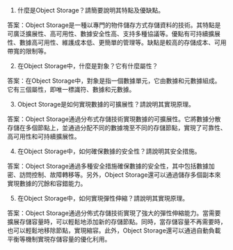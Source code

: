 1. 什麼是Object Storage？請簡要說明其特點及優缺點。

答案：Object Storage是一種以專門的物件儲存方式存儲資料的技術。其特點是可廣泛擴展性、高可用性、數據安全性高、支持多種協議等。優點有可持續擴展性、數據高可用性、維護成本低、更簡單的管理等。缺點是較高的存儲成本、可用帶寬的限制等。

2. 在Object Storage中，什麼是對象？它有什麼屬性？

答案：在Object Storage中，對象是指一個數據單元，它由數據和元數據組成。它有三個屬性，即唯一標識符、數據和元數據。

3. Object Storage是如何實現數據的可擴展性？請說明其實現原理。

答案：Object Storage通過分布式存儲技術實現數據的可擴展性。它將數據分散存儲在多個節點上，並通過分配不同的數據塊至不同的存儲節點，實現了可靠性、高可用性和可持續擴展性。

4. 在Object Storage中，如何確保數據的安全性？請說明其安全措施。

答案：Object Storage通過多種安全措施確保數據的安全性，其中包括數據加密、訪問控制、故障轉移等。另外，Object Storage還可以通過儲存多個副本來實現數據的冗餘和容錯能力。

5. 在Object Storage中，如何實現彈性伸縮？請說明其實現原理。

答案：Object Storage通過分佈式存儲技術實現了強大的彈性伸縮能力。當需要擴展存儲容量時，可以輕鬆地添加新的存儲節點。同時，當存儲容量不再需要時，也可以輕鬆地移除節點，實現縮容。此外，Object Storage還可以通過自動負載平衡等機制實現存儲容量的優化利用。